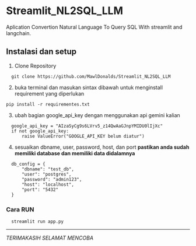 # Streamlit_NL2SQL_LLM
Aplication Convertion Natural Language To Query SQL With streamlit and langchain.

## Instalasi dan setup
1. Clone Repository
```
  git clone https://github.com/MawlDonalds/Streamlit_NL2SQL_LLM
```
2. buka terminal dan masukan sintax dibawah untuk menginstall requirement yang diperlukan
```
pip install -r requirementes.txt
```
3. ubah bagian google_api_key dengan menggunakan api gemini kalian
```
  google_api_key = "AIzaSyCg9s6LVrv5_z14QwAaGJnpYMIDU0lIjXc"
  if not google_api_key:
      raise ValueError("GOOGLE_API_KEY belum diatur")
```
4. sesuaikan dbname, user, password, host, dan port
**pastikan anda sudah memiliki database dan memiliki data didalamnya**
```
  db_config = {
      "dbname": "test_db",
      "user": "postgres",
      "password": "admin123",
      "host": "localhost",
      "port": "5432"
  }
```
### Cara RUN
```
  streamlit run app.py
```

--- 
*TERIMAKASIH SELAMAT MENCOBA*


